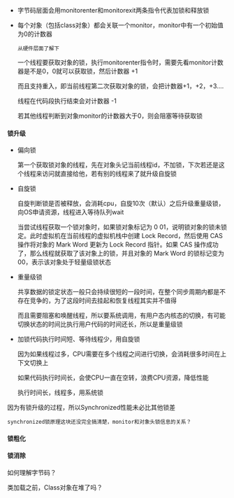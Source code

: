 - 字节码层面会用monitorenter和monitorexit两条指令代表加锁和释放锁

- 每个对象（包括class对象）都会关联一个monitor，monitor中有一个初始值为0的计数器

  `从硬件层面了解下`

  一个线程要获取对象的锁，执行monitorenter指令时，需要先看monitor计数器是不是0，0就可以获取锁，然后计数器 +1

  而且支持重入，即当前线程第二次获取对象的锁，会把计数器+1，+2，+3....

  线程在代码段执行结束会对计数器 -1

  若其他线程判断到对象monitor的计数器大于0，则会阻塞等待获取锁

#### 锁升级

- 偏向锁

  第一个获取锁对象的线程，先在对象头记当前线程id，不加锁，下次若还是这个线程来访问就直接给他，若有别的线程来了就升级自旋锁

- 自旋锁

  自旋判断锁是否被释放，会消耗cpu，自旋10次（默认）之后升级重量级锁，向OS申请资源，线程进入等待队列wait

  当尝试线程获取一个锁对象时，如果锁对象标记为 0 01，说明锁对象的锁未锁定。此时虚拟机在当前线程的虚拟机栈中创建 Lock Record，然后使用 CAS 操作将对象的 Mark Word 更新为 Lock Record 指针。如果 CAS  操作成功了，那么线程就获取了该对象上的锁，并且对象的 Mark Word 的锁标记变为 00，表示该对象处于轻量级锁状态

- 重量级锁

  共享数据的锁定状态一般只会持续很短的一段时间，在整个同步周期内都是不存在竞争的，为了这段时间去挂起和恢复线程其实并不值得

  而且需要阻塞和唤醒线程，所以要系统调用，有用户态内核态的切换，有可能切换状态的时间比执行用户代码的时间还长，所以是重量级锁

- 加锁代码执行时间短、等待线程少，用自旋锁

  因为如果线程过多，CPU需要在多个线程之间进行切换，会消耗很多时间在上下文切换上
  
  如果代码执行时间长，会使CPU一直在空转，浪费CPU资源，降低性能
  
  执行时间长，线程多，用系统锁

因为有锁升级的过程，所以Synchronized性能未必比其他锁差

`synchronized锁原理这块还没完全搞清楚，monitor和对象头锁信息的关系？`



#### 锁粗化

#### 锁消除



如何理解字节码？

类加载之前，Class对象在堆了吗？

